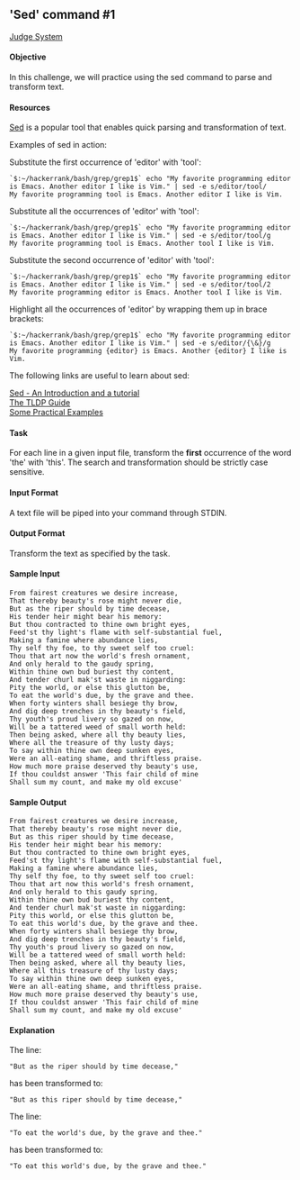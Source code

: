 ## 'Sed' command #1

[Judge System](https://www.hackerrank.com/challenges/text-processing-in-linux-the-sed-command-1/problem)

#### Objective
In this challenge, we will practice using the sed command to parse and transform text.

#### Resources
[Sed](https://en.wikipedia.org/wiki/Sed) is a popular tool that enables quick parsing and transformation of text.

Examples of sed in action:

Substitute the first occurrence of 'editor' with 'tool':
````
`$:~/hackerrank/bash/grep/grep1$` echo "My favorite programming editor is Emacs. Another editor I like is Vim." | sed -e s/editor/tool/
My favorite programming tool is Emacs. Another editor I like is Vim.
````
Substitute all the occurrences of 'editor' with 'tool':
````
`$:~/hackerrank/bash/grep/grep1$` echo "My favorite programming editor is Emacs. Another editor I like is Vim." | sed -e s/editor/tool/g
My favorite programming tool is Emacs. Another tool I like is Vim.  
````
Substitute the second occurrence of 'editor' with 'tool':
````
`$:~/hackerrank/bash/grep/grep1$` echo "My favorite programming editor is Emacs. Another editor I like is Vim." | sed -e s/editor/tool/2
My favorite programming editor is Emacs. Another tool I like is Vim.
````
Highlight all the occurrences of 'editor' by wrapping them up in brace brackets:
````
`$:~/hackerrank/bash/grep/grep1$` echo "My favorite programming editor is Emacs. Another editor I like is Vim." | sed -e s/editor/{\&}/g
My favorite programming {editor} is Emacs. Another {editor} I like is Vim.
````
The following links are useful to learn about sed:

[Sed - An Introduction and a tutorial](https://www.grymoire.com/Unix/Sed.html#uh-10a)<br>
[The TLDP Guide](http://tldp.org/LDP/abs/html/x23170.html)<br>
[Some Practical Examples](https://www.folkstalk.com/2012/01/sed-command-in-unix-examples.html)

#### Task
For each line in a given input file, transform the **first** occurrence of the word 'the' with 'this'. The search and transformation should be strictly case sensitive.

#### Input Format

A text file will be piped into your command through STDIN.

#### Output Format

Transform the text as specified by the task.

#### Sample Input

````
From fairest creatures we desire increase,
That thereby beauty's rose might never die,
But as the riper should by time decease,
His tender heir might bear his memory:
But thou contracted to thine own bright eyes,
Feed'st thy light's flame with self-substantial fuel,
Making a famine where abundance lies,
Thy self thy foe, to thy sweet self too cruel:
Thou that art now the world's fresh ornament,
And only herald to the gaudy spring,
Within thine own bud buriest thy content,
And tender churl mak'st waste in niggarding:
Pity the world, or else this glutton be,
To eat the world's due, by the grave and thee.
When forty winters shall besiege thy brow,
And dig deep trenches in thy beauty's field,
Thy youth's proud livery so gazed on now,
Will be a tattered weed of small worth held:
Then being asked, where all thy beauty lies,
Where all the treasure of thy lusty days;
To say within thine own deep sunken eyes,
Were an all-eating shame, and thriftless praise.
How much more praise deserved thy beauty's use,
If thou couldst answer 'This fair child of mine
Shall sum my count, and make my old excuse'
````

#### Sample Output

````
From fairest creatures we desire increase,
That thereby beauty's rose might never die,
But as this riper should by time decease,
His tender heir might bear his memory:
But thou contracted to thine own bright eyes,
Feed'st thy light's flame with self-substantial fuel,
Making a famine where abundance lies,
Thy self thy foe, to thy sweet self too cruel:
Thou that art now this world's fresh ornament,
And only herald to this gaudy spring,
Within thine own bud buriest thy content,
And tender churl mak'st waste in niggarding:
Pity this world, or else this glutton be,
To eat this world's due, by the grave and thee.
When forty winters shall besiege thy brow,
And dig deep trenches in thy beauty's field,
Thy youth's proud livery so gazed on now,
Will be a tattered weed of small worth held:
Then being asked, where all thy beauty lies,
Where all this treasure of thy lusty days;
To say within thine own deep sunken eyes,
Were an all-eating shame, and thriftless praise.
How much more praise deserved thy beauty's use,
If thou couldst answer 'This fair child of mine
Shall sum my count, and make my old excuse'
````

#### Explanation

The line:

````
"But as the riper should by time decease,"
````

has been transformed to:

````
"But as this riper should by time decease,"  
````

The line:

````
"To eat the world's due, by the grave and thee."    
````

has been transformed to:

````
"To eat this world's due, by the grave and thee." 
````

